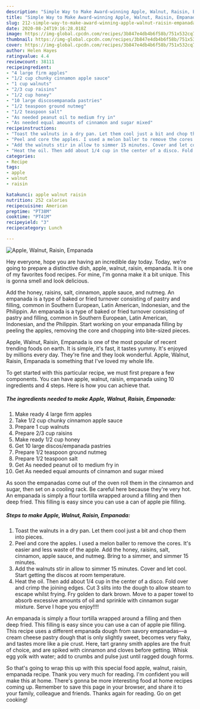 ```yaml
---
description: "Simple Way to Make Award-winning Apple, Walnut, Raisin, Empanada"
title: "Simple Way to Make Award-winning Apple, Walnut, Raisin, Empanada"
slug: 212-simple-way-to-make-award-winning-apple-walnut-raisin-empanada
date: 2020-08-24T19:16:28.018Z
image: https://img-global.cpcdn.com/recipes/3b847e4db4b6f58b/751x532cq70/apple-walnut-raisin-empanada-recipe-main-photo.jpg
thumbnail: https://img-global.cpcdn.com/recipes/3b847e4db4b6f58b/751x532cq70/apple-walnut-raisin-empanada-recipe-main-photo.jpg
cover: https://img-global.cpcdn.com/recipes/3b847e4db4b6f58b/751x532cq70/apple-walnut-raisin-empanada-recipe-main-photo.jpg
author: Helen Hayes
ratingvalue: 4.4
reviewcount: 38111
recipeingredient:
- "4 large firm apples"
- "1/2 cup chunky cinnamon apple sauce"
- "1 cup walnuts"
- "2/3 cup raisins"
- "1/2 cup honey"
- "10 large discosempanada pastries"
- "1/2 teaspoon ground nutmeg"
- "1/2 teaspoon salt"
- "As needed peanut oil to medium fry in"
- "As needed equal amounts of cinnamon and sugar mixed"
recipeinstructions:
- "Toast the walnuts in a dry pan. Let them cool just a bit and chop them into pieces."
- "Peel and core the apples. I used a melon baller to remove the cores. It&#39;s easier and less waste of the apple. Add the honey, raisins, salt, cinnamon, apple sauce, and nutmeg. Bring to a simmer, and simmer 15 minutes."
- "Add the walnuts stir in allow to simmer 15 minutes. Cover and let cool. Start getting the discos at room temperature."
- "Heat the oil. Then add about 1/4 cup in the center of a disco. Fold over and crimp the joining edges. Cut 3 slits into the dough to allow steam to escape whilst frying. Fry golden to dark brown. Move to a paper towel to absorb excessive amounts of oil and sprinkle with cinnamon sugar mixture. Serve I hope you enjoy!!!!"
categories:
- Recipe
tags:
- apple
- walnut
- raisin

katakunci: apple walnut raisin 
nutrition: 252 calories
recipecuisine: American
preptime: "PT38M"
cooktime: "PT41M"
recipeyield: "3"
recipecategory: Lunch

---
```



![Apple, Walnut, Raisin, Empanada](https://img-global.cpcdn.com/recipes/3b847e4db4b6f58b/751x532cq70/apple-walnut-raisin-empanada-recipe-main-photo.jpg)

Hey everyone, hope you are having an incredible day today. Today, we're going to prepare a distinctive dish, apple, walnut, raisin, empanada. It is one of my favorites food recipes. For mine, I'm gonna make it a bit unique. This is gonna smell and look delicious.

Add the honey, raisins, salt, cinnamon, apple sauce, and nutmeg. An empanada is a type of baked or fried turnover consisting of pastry and filling, common in Southern European, Latin American, Indonesian, and the Philippin. An empanada is a type of baked or fried turnover consisting of pastry and filling, common in Southern European, Latin American, Indonesian, and the Philippin. Start working on your empanada filling by peeling the apples, removing the core and chopping into bite-sized pieces.

Apple, Walnut, Raisin, Empanada is one of the most popular of recent trending foods on earth. It is simple, it's fast, it tastes yummy. It's enjoyed by millions every day. They're fine and they look wonderful. Apple, Walnut, Raisin, Empanada is something that I've loved my whole life.


To get started with this particular recipe, we must first prepare a few components. You can have apple, walnut, raisin, empanada using 10 ingredients and 4 steps. Here is how you can achieve that.

<!--inarticleads1-->

##### The ingredients needed to make Apple, Walnut, Raisin, Empanada:

1. Make ready 4 large firm apples
1. Take 1/2 cup chunky cinnamon apple sauce
1. Prepare 1 cup walnuts
1. Prepare 2/3 cup raisins
1. Make ready 1/2 cup honey
1. Get 10 large discos/empanada pastries
1. Prepare 1/2 teaspoon ground nutmeg
1. Prepare 1/2 teaspoon salt
1. Get As needed peanut oil to medium fry in
1. Get As needed equal amounts of cinnamon and sugar mixed


As soon the empanadas come out of the oven roll them in the cinnamon and sugar, then set on a cooling rack. Be careful here because they&#39;re very hot. An empanada is simply a flour tortilla wrapped around a filling and then deep fried. This filling is easy since you can use a can of apple pie filling. 

<!--inarticleads2-->

##### Steps to make Apple, Walnut, Raisin, Empanada:

1. Toast the walnuts in a dry pan. Let them cool just a bit and chop them into pieces.
1. Peel and core the apples. I used a melon baller to remove the cores. It&#39;s easier and less waste of the apple. Add the honey, raisins, salt, cinnamon, apple sauce, and nutmeg. Bring to a simmer, and simmer 15 minutes.
1. Add the walnuts stir in allow to simmer 15 minutes. Cover and let cool. Start getting the discos at room temperature.
1. Heat the oil. Then add about 1/4 cup in the center of a disco. Fold over and crimp the joining edges. Cut 3 slits into the dough to allow steam to escape whilst frying. Fry golden to dark brown. Move to a paper towel to absorb excessive amounts of oil and sprinkle with cinnamon sugar mixture. Serve I hope you enjoy!!!!


An empanada is simply a flour tortilla wrapped around a filling and then deep fried. This filling is easy since you can use a can of apple pie filling. This recipe uses a different empanada dough from savory empanadas—a cream cheese pastry dough that is only slightly sweet, becomes very flaky, and tastes more like a pie crust. Here, tart granny smith apples are the fruit of choice, and are spiked with cinnamon and cloves before getting. Whisk egg yolk with water; add to crumbs and pulse just until ragged dough forms. 

So that's going to wrap this up with this special food apple, walnut, raisin, empanada recipe. Thank you very much for reading. I'm confident you will make this at home. There's gonna be more interesting food at home recipes coming up. Remember to save this page in your browser, and share it to your family, colleague and friends. Thanks again for reading. Go on get cooking!
